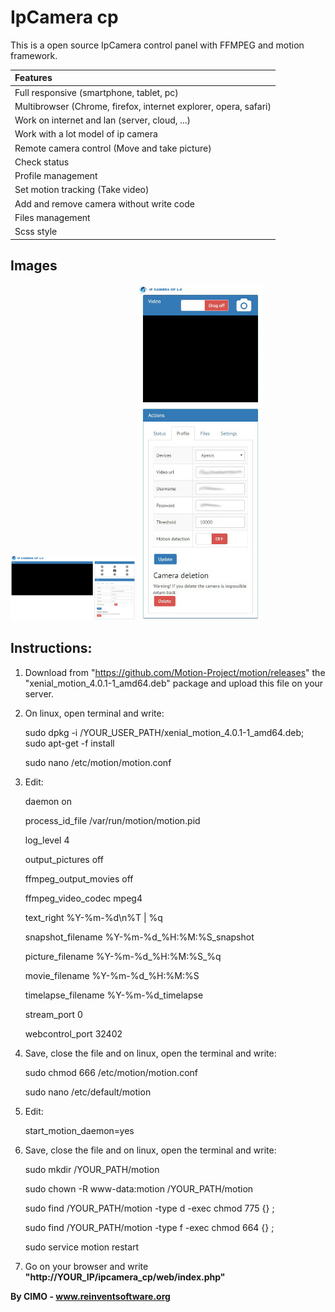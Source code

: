 IpCamera cp
==============

This is a open source IpCamera control panel with FFMPEG and motion framework.

| Features |
|:---|
| Full responsive (smartphone, tablet, pc) |
| Multibrowser (Chrome, firefox, internet explorer, opera, safari) |
| Work on internet and lan (server, cloud, ...) |
| Work with a lot model of ip camera |
| Remote camera control (Move and take picture) |
| Check status |
| Profile management |
| Set motion tracking (Take video) |
| Add and remove camera without write code |
| Files management |
| Scss style |

## Images
<img src="screenshots/1.jpg" width="200" alt="1"/>
<img src="screenshots/2.jpg" width="200" alt="2"/>

## Instructions:
1) Download from "https://github.com/Motion-Project/motion/releases" the "xenial_motion_4.0.1-1_amd64.deb" package and upload this file on your server.

2) On linux, open terminal and write:

	sudo dpkg -i /YOUR_USER_PATH/xenial_motion_4.0.1-1_amd64.deb; sudo apt-get -f install
	
	sudo nano /etc/motion/motion.conf

3) Edit:

	daemon on
	
	process_id_file /var/run/motion/motion.pid
	
	log_level 4
	
	output_pictures off
	
	ffmpeg_output_movies off
	
	ffmpeg_video_codec mpeg4
	
	text_right %Y-%m-%d\n%T | %q
	
	snapshot_filename %Y-%m-%d_%H:%M:%S_snapshot
	
	picture_filename %Y-%m-%d_%H:%M:%S_%q
	
	movie_filename %Y-%m-%d_%H:%M:%S
	
	timelapse_filename %Y-%m-%d_timelapse
	
	stream_port 0
	
	webcontrol_port 32402

4) Save, close the file and on linux, open the terminal and write:

	sudo chmod 666 /etc/motion/motion.conf
	
	sudo nano /etc/default/motion

5) Edit:

	start_motion_daemon=yes

6) Save, close the file and on linux, open the terminal and write:
	
	sudo mkdir /YOUR_PATH/motion
	
	sudo chown -R www-data:motion /YOUR_PATH/motion
	
	sudo find /YOUR_PATH/motion -type d -exec chmod 775 {} \;
	
	sudo find /YOUR_PATH/motion -type f -exec chmod 664 {} \;
	
	sudo service motion restart

7) Go on your browser and write <b>"http://YOUR_IP/ipcamera_cp/web/index.php"</b>

<b>By CIMO - www.reinventsoftware.org</b>